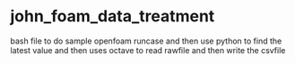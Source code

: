 # john_foam_data_treatment
bash file to do sample openfoam runcase
and then use python to find the latest value 
and then uses octave to read rawfile 
and then write the csvfile
